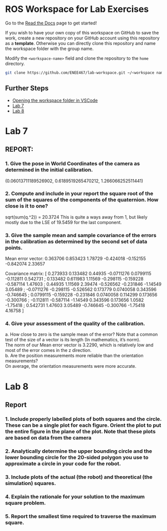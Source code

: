 # ROS Workspace for Lab Exercises

Go to the [Read the Docs](https://enee467.readthedocs.io/en/latest/) page to get started!

If you wish to have your own copy of this workspace on GitHub to save the work, create a new
repository on your GitHub account using this repository as a **template**. Otherwise you can directly
clone this repository and name the workspace folder with the group name.

Modify the `<workspace-name>` field and clone the repository to the `home` directory.

```bash
git clone https://github.com/ENEE467/lab-workspace.git ~/<workspace name>
```

## Further Steps

<!-- TODO: Add links -->
- [Opening the workspace folder in VSCode](https://enee467.readthedocs.io/en/latest/Setup.html#opening-the-workspace-in-visual-studio-code)
- [Lab 7](https://enee467.readthedocs.io/en/latest/Lab7.html)
- [Lab 8]()


# Lab 7
## REPORT:
### 1. Give the pose in World Coordinates of the camera as determined in the initial calibration.
(0.06013711189526902, 0.6189519265470212, 1.266066252511441)
### 2. Compute and include in your report the square root of the sum of the squares of the components of the quaternion. How close is it to one?
sqrt(sum(q.^2)) = 20.3724
This is quite a ways away from 1, but likely mostly due to the LSE of 19.5459 for the last component.
### 3. Give the sample mean and sample covariance of the errors in the calibration as determined by the second set of data points.
Mean error vector: 
 0.363706
 0.853423
  1.78729
-0.424018
-0.152155
-0.842074
  2.33657

Covariance matrix: 
[  0.273933   0.133482    0.44935 -0.0711276  0.0799115  -0.112811   0.542731 ;
  0.133482   0.611983    1.11569  -0.298115  -0.159228  -0.587114    1.47603  ;
   0.44935    1.11569    2.39474  -0.526562  -0.231846   -1.14549    3.05489  ;
-0.0711276  -0.298115  -0.526562   0.173779  0.0740058   0.343596  -0.746645  ;
 0.0799115  -0.159228  -0.231846  0.0740058   0.114299   0.173656  -0.300766  ;
 -0.112811  -0.587114   -1.14549   0.343596   0.173656     1.0582   -1.75418  ;
  0.542731    1.47603    3.05489  -0.746645  -0.300766   -1.75418    4.16758  ]
### 4. Give your assessment of the quality of the calibration.
  a. How close to zero is the sample mean of the error? Note that a common test of the size of a vector is its length (In mathematics, it’s norm).  
The norm of our Mean error vector is 3.2290, which is relatively low and most of the error comes in the z direction.  
  b. Are the position measurements more reliable than the orientation measurements?  
On average, the orientation measurements were more accurate.  

# Lab 8
## Report
### 1. Include properly labelled plots of both squares and the circle. These can be a single plot for each figure. Orient the plot to put the entire figure in the plane of the plot. Note that these plots are based on data from the camera

### 2. Analytically determine the upper bounding circle and the lower bounding circle for the 20-sided polygon you use to approximate a circle in your code for the robot.

### 3. Include plots of the actual (the robot) and theoretical (the simulation) squares.

### 4. Explain the rationale for your solution to the maximum square problem.

### 5. Report the smallest time required to traverse the maximum square.
